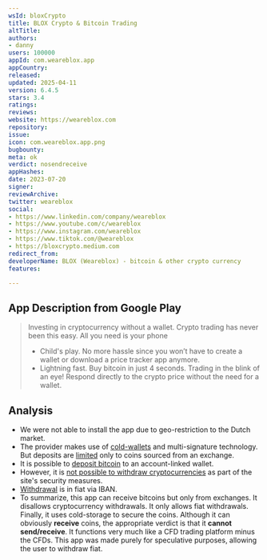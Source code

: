 ```yaml
---
wsId: bloxCrypto
title: BLOX Crypto & Bitcoin Trading
altTitle: 
authors:
- danny
users: 100000
appId: com.weareblox.app
appCountry: 
released: 
updated: 2025-04-11
version: 6.4.5
stars: 3.4
ratings: 
reviews: 
website: https://weareblox.com
repository: 
issue: 
icon: com.weareblox.app.png
bugbounty: 
meta: ok
verdict: nosendreceive
appHashes: 
date: 2023-07-20
signer: 
reviewArchive: 
twitter: weareblox
social:
- https://www.linkedin.com/company/weareblox
- https://www.youtube.com/c/weareblox
- https://www.instagram.com/weareblox
- https://www.tiktok.com/@weareblox
- https://bloxcrypto.medium.com
redirect_from: 
developerName: BLOX (Weareblox) - bitcoin & other crypto currency
features: 

---
```


## App Description from Google Play

>  Investing in cryptocurrency without a wallet. Crypto trading has never been this easy. All you need is your phone 
>
> - Child's play. No more hassle since you won’t have to create a wallet or download a price tracker app anymore.
> - Lightning fast. Buy bitcoin in just 4 seconds. Trading in the blink of an eye! Respond directly to the crypto price without the need for a wallet.

## Analysis 

- We were not able to install the app due to geo-restriction to the Dutch market.
- The provider makes use of [cold-wallets](https://weareblox.com/nl-nl/blox-veilig) and multi-signature technology. But deposits are [limited](https://support.weareblox.com/hc/nl/articles/15528490826897-Waarom-kan-ik-alleen-crypto-storten-via-een-exchange-wallet-) only to coins sourced from an exchange.
- It is possible to [deposit bitcoin](https://support.weareblox.com/hc/nl/articles/15541166454929-Hoe-stort-ik-crypto-op-mijn-BLOX-account-) to an account-linked wallet. 
- However, it is [not possible to withdraw cryptocurrencies](https://support.weareblox.com/hc/nl/articles/15541104513809-Waarom-kan-ik-geen-munten-opnemen-) as part of the site's security measures.
- [Withdrawal](https://support.weareblox.com/hc/nl/articles/12394906908561-Hoe-kan-ik-geld-opnemen-uit-de-BLOX-app-) is in fiat via IBAN.
- To summarize, this app can receive bitcoins but only from exchanges. It disallows cryptocurrency withdrawals. It only allows fiat withdrawals. Finally, it uses cold-storage to secure the coins. Although it can obviously **receive** coins, the appropriate verdict is that it **cannot send/receive**. It functions very much like a CFD trading platform minus the CFDs. This app was made purely for speculative purposes, allowing the user to withdraw fiat. 